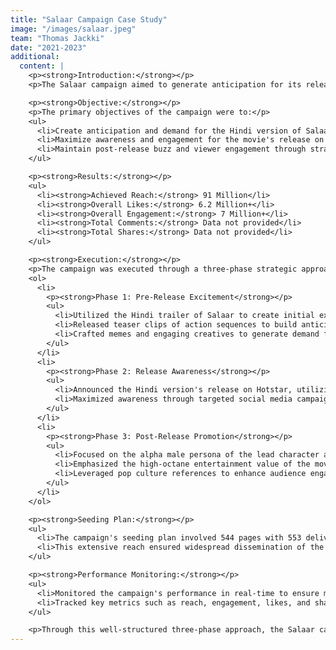 ```yaml
---
title: "Salaar Campaign Case Study"
image: "/images/salaar.jpeg"
team: "Thomas Jackki"
date: "2021-2023"
additional:
  content: |
    <p><strong>Introduction:</strong></p>
    <p>The Salaar campaign aimed to generate anticipation for its release on Hotstar, targeting action movie enthusiasts, Prabhas fans, and the Hindi-speaking audience. Through a three-phase strategy, the campaign sought to maximize engagement and buzz around the movie, leveraging pop culture references and the lead character's alpha male persona to sustain audience interest and excitement.</p>

    <p><strong>Objective:</strong></p>
    <p>The primary objectives of the campaign were to:</p>
    <ul>
      <li>Create anticipation and demand for the Hindi version of Salaar.</li>
      <li>Maximize awareness and engagement for the movie's release on Hotstar.</li>
      <li>Maintain post-release buzz and viewer engagement through strategic promotion and pop culture integration.</li>
    </ul>

    <p><strong>Results:</strong></p>
    <ul>
      <li><strong>Achieved Reach:</strong> 91 Million</li>
      <li><strong>Overall Likes:</strong> 6.2 Million+</li>
      <li><strong>Overall Engagement:</strong> 7 Million+</li>
      <li><strong>Total Comments:</strong> Data not provided</li>
      <li><strong>Total Shares:</strong> Data not provided</li>
    </ul>

    <p><strong>Execution:</strong></p>
    <p>The campaign was executed through a three-phase strategic approach:</p>
    <ol>
      <li>
        <p><strong>Phase 1: Pre-Release Excitement</strong></p>
        <ul>
          <li>Utilized the Hindi trailer of Salaar to create initial excitement.</li>
          <li>Released teaser clips of action sequences to build anticipation organically.</li>
          <li>Crafted memes and engaging creatives to generate demand for the Hindi version release.</li>
        </ul>
      </li>
      <li>
        <p><strong>Phase 2: Release Awareness</strong></p>
        <ul>
          <li>Announced the Hindi version's release on Hotstar, utilizing the hashtag #SalaarOnHotstar to foster broad engagement and sharing.</li>
          <li>Maximized awareness through targeted social media campaigns, encouraging audience participation and buzz.</li>
        </ul>
      </li>
      <li>
        <p><strong>Phase 3: Post-Release Promotion</strong></p>
        <ul>
          <li>Focused on the alpha male persona of the lead character as a protector of the masses.</li>
          <li>Emphasized the high-octane entertainment value of the movie and shared positive viewer reviews.</li>
          <li>Leveraged pop culture references to enhance audience engagement and sustain interest.</li>
        </ul>
      </li>
    </ol>

    <p><strong>Seeding Plan:</strong></p>
    <ul>
      <li>The campaign's seeding plan involved 544 pages with 553 deliverable posts and reels, reaching a total follower base of 523.6 million.</li>
      <li>This extensive reach ensured widespread dissemination of the campaign content and maximized audience engagement.</li>
    </ul>

    <p><strong>Performance Monitoring:</strong></p>
    <ul>
      <li>Monitored the campaign's performance in real-time to ensure maximum effectiveness.</li>
      <li>Tracked key metrics such as reach, engagement, likes, and shares to measure success and make necessary adjustments.</li>
    </ul>

    <p>Through this well-structured three-phase approach, the Salaar campaign successfully achieved viral status, generating significant anticipation, awareness, and post-release engagement. The strategic use of trailers, memes, and pop culture references played a crucial role in sustaining audience interest and maximizing the movie's impact on Hotstar.</p>
---
```

